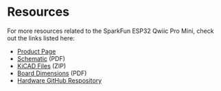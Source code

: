 # Resources
<!-- This section should include all the relevant documentation and product files (Eagle files, schematic, datasheet(s), landing pages, etc. and any relevant tutorials to go beyond the Hookup Guide.) -->

For more resources related to the SparkFun ESP32 Qwiic Pro Mini, check out the links listed here: 

* [Product Page](https://www.sparkfun.com/products/23386)
* [Schematic](assets/board_files/Schematic.pdf) (PDF)
* [KiCAD Files](assets/board_files/SparkFun_ESP32_Qwiic_Pro_Mini-KiCadFiles.zip) (ZIP)
* [Board Dimensions](assets/board_files/BoardDimensions.png) (PDF)
* [Hardware GitHub Respository](https://github.com/sparkfun/SparkFun_ESP32_Qwiic_Pro_Mini)

